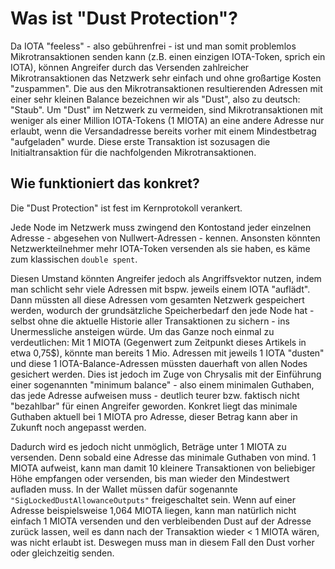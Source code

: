 <!--
---article_info
title: Was ist "Dust Protection"?
author: [author_1]
reviews: [ruegenlord, DanieKrie, Doenermaker]
---
-->

# Was ist "Dust Protection"?

Da IOTA "feeless" - also gebührenfrei - ist und man somit problemlos Mikrotransaktionen senden kann (z.B. einen einzigen IOTA-Token, sprich ein IOTA), können Angreifer durch das Versenden zahlreicher Mikrotransaktionen das Netzwerk sehr einfach und ohne großartige Kosten "zuspammen". Die aus den Mikrotransaktionen resultierenden Adressen mit einer sehr kleinen Balance bezeichnen wir als "Dust", also zu deutsch: "Staub". Um "Dust" im Netzwerk zu vermeiden, sind Mikrotransaktionen mit weniger als einer Million IOTA-Tokens (1 MIOTA) an eine andere Adresse nur erlaubt, wenn die Versandadresse bereits vorher mit einem Mindestbetrag "aufgeladen" wurde. Diese erste Transaktion ist sozusagen die Initialtransaktion für die nachfolgenden Mikrotransaktionen.

## Wie funktioniert das konkret?
Die "Dust Protection" ist fest im Kernprotokoll verankert.
 
Jede Node im Netzwerk muss zwingend den Kontostand jeder einzelnen Adresse - abgesehen von Nullwert-Adressen - kennen. Ansonsten könnten Netzwerkteilnehmer mehr IOTA-Token versenden als sie haben, es käme zum klassischen `double spent`. 

Diesen Umstand könnten Angreifer jedoch als Angriffsvektor nutzen, indem man schlicht sehr viele Adressen mit bspw. jeweils einem IOTA "auflädt". Dann müssten all diese Adressen vom gesamten Netzwerk gespeichert werden, wodurch der grundsätzliche Speicherbedarf den jede Node hat - selbst ohne die aktuelle Historie aller Transaktionen zu sichern - ins Unermessliche ansteigen würde.
Um das Ganze noch einmal zu verdeutlichen: Mit 1 MIOTA (Gegenwert zum Zeitpunkt dieses Artikels in etwa 0,75$), könnte man bereits 1 Mio. Adressen mit jeweils 1 IOTA "dusten" und diese 1 IOTA-Balance-Adressen müssten dauerhaft von allen Nodes gesichert werden. Dies ist jedoch im Zuge von Chrysalis mit der Einführung einer sogenannten "minimum balance" - also einem minimalen Guthaben, das jede Adresse aufweisen muss - deutlich teurer bzw. faktisch nicht "bezahlbar" für einen Angreifer geworden. Konkret liegt das minimale Guthaben aktuell bei 1 MIOTA pro Adresse, dieser Betrag kann aber in Zukunft noch angepasst werden. 

Dadurch wird es jedoch nicht unmöglich, Beträge unter 1 MIOTA zu versenden. Denn sobald eine Adresse das minimale Guthaben von mind. 1 MIOTA aufweist, kann man damit 10 kleinere Transaktionen von beliebiger Höhe empfangen oder versenden, bis man wieder den Mindestwert aufladen muss. In der Wallet müssen dafür sogenannte `"SigLockedDustAllowanceOutputs"` freigeschaltet sein. Wenn auf einer Adresse beispielsweise 1,064 MIOTA liegen, kann man natürlich nicht einfach 1 MIOTA versenden und den verbleibenden Dust auf der Adresse zurück lassen, weil es dann nach der Transaktion wieder < 1 MIOTA wären, was nicht erlaubt ist. Deswegen muss man in diesem Fall den Dust vorher oder gleichzeitig senden.

